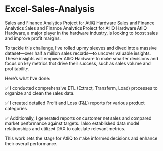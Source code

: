 # Excel-Sales-Analysis
Sales and Finance Analytics Project for AtliQ Hardware Sales and Finance Analytics 
Sales and Finance Analytics Project for AtliQ Hardware
AtliQ Hardware, a major player in the hardware industry, is looking to boost sales and improve profit margins.

To tackle this challenge, I’ve rolled up my sleeves and dived into a massive dataset—over half a million sales records—to uncover valuable insights. These insights will empower AtliQ Hardware to make smarter decisions and focus on key metrics that drive their success, such as sales volume and profitability.

Here’s what I’ve done:

✅ I conducted comprehensive ETL (Extract, Transform, Load) processes to organize and clean the sales data.

✅ I created detailed Profit and Loss (P&L) reports for various product categories.

✅ Additionally, I generated reports on customer net sales and compared market performance against targets. I also established data model relationships and utilized DAX to calculate relevant metrics.

This work sets the stage for AtliQ to make informed decisions and enhance their overall performance.
